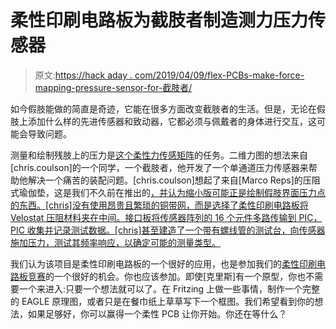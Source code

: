 # 柔性印刷电路板为截肢者制造测力压力传感器

> 原文:[https://hack aday . com/2019/04/09/flex-PCBs-make-force-mapping-pressure-sensor-for-截肢者/](https://hackaday.com/2019/04/09/flex-pcbs-make-force-mapping-pressure-sensor-for-amputee/)

如今假肢能做的简直是奇迹，它能在很多方面改变截肢者的生活。但是，无论在假肢上添加什么样的先进传感器和致动器，它都必须与佩戴者的身体进行交互，这可能会导致问题。

测量和绘制残肢上的压力是[这个柔性力传感矩阵](https://hackaday.io/project/164352-piezoresistive-sensor-matrix)的任务。二维力图的想法来自[chris.coulson]的一个同学，一个截肢者，他开发了一个单通道压力传感器来帮助他解决一个痛苦的装配问题。[chris.coulson]想起了来自[Marco Reps]的压阻式瑜伽垫，这是我们不久前在推出的[，并认为缩小版可能正是绘制假肢界面压力点的东西。[chris]没有使用昂贵且繁琐的铜带网，而是选择了柔性印刷电路板将 Velostat 压阻材料夹在中间。接口板将传感器阵列的 16 个元件多路传输到 PIC，PIC 收集并记录测试数据。[chris]甚至建造了一个带有螺线管的测试台，向传感器施加压力，测试其频率响应，以确定可能的测量类型。](https://hackaday.com/2017/10/29/hi-res-body-sized-pressure-sensor-mat/)

我们认为该项目是柔性印刷电路板的一个很好的应用，也是参加我们的[柔性印刷电路板竞赛](https://hackaday.io/contest/163267-flexible-pcb-contest)的一个很好的机会。你也应该参加。即使[克里斯]有一个原型，你也不需要一个来进入:只要一个想法就可以了。在 Fritzing 上做一些事情，制作一个完整的 EAGLE 原理图，或者只是在餐巾纸上草草写下一个框图。我们希望看到你的想法，如果足够好，你可以赢得一个柔性 PCB 让你开始。你还在等什么？